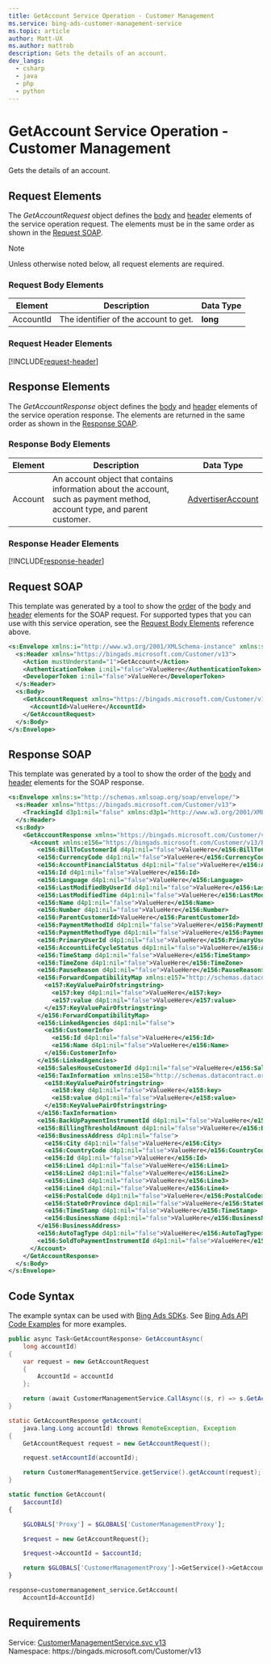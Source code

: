 ```yaml
---
title: GetAccount Service Operation - Customer Management
ms.service: bing-ads-customer-management-service
ms.topic: article
author: Matt-UX
ms.author: mattrob
description: Gets the details of an account.
dev_langs: 
  - csharp
  - java
  - php
  - python
---
```

# GetAccount Service Operation - Customer Management
Gets the details of an account.

## <a name="request"></a>Request Elements
The *GetAccountRequest* object defines the [body](#request-body) and [header](#request-header) elements of the service operation request. The elements must be in the same order as shown in the [Request SOAP](#request-soap). 

> [!NOTE]
> Unless otherwise noted below, all request elements are required.

### <a name="request-body"></a>Request Body Elements

|Element|Description|Data Type|
|-----------|---------------|-------------|
|<a name="accountid"></a>AccountId|The identifier of the account to get.|**long**|

### <a name="request-header"></a>Request Header Elements
[!INCLUDE[request-header](./includes/request-header.md)]

## <a name="response"></a>Response Elements
The *GetAccountResponse* object defines the [body](#response-body) and [header](#response-header) elements of the service operation response. The elements are returned in the same order as shown in the [Response SOAP](#response-soap).

### <a name="response-body"></a>Response Body Elements

|Element|Description|Data Type|
|-----------|---------------|-------------|
|<a name="account"></a>Account|An account object that contains information about the account, such as payment method, account type, and parent customer.|[AdvertiserAccount](advertiseraccount.md)|

### <a name="response-header"></a>Response Header Elements
[!INCLUDE[response-header](./includes/response-header.md)]

## <a name="request-soap"></a>Request SOAP
This template was generated by a tool to show the [order](../guides/services-protocol.md#element-order) of the [body](#request-body) and [header](#request-header) elements for the SOAP request. For supported types that you can use with this service operation, see the [Request Body Elements](#request-body) reference above.

```xml
<s:Envelope xmlns:i="http://www.w3.org/2001/XMLSchema-instance" xmlns:s="http://schemas.xmlsoap.org/soap/envelope/">
  <s:Header xmlns="https://bingads.microsoft.com/Customer/v13">
    <Action mustUnderstand="1">GetAccount</Action>
    <AuthenticationToken i:nil="false">ValueHere</AuthenticationToken>
    <DeveloperToken i:nil="false">ValueHere</DeveloperToken>
  </s:Header>
  <s:Body>
    <GetAccountRequest xmlns="https://bingads.microsoft.com/Customer/v13">
      <AccountId>ValueHere</AccountId>
    </GetAccountRequest>
  </s:Body>
</s:Envelope>
```

## <a name="response-soap"></a>Response SOAP
This template was generated by a tool to show the order of the [body](#response-body) and [header](#response-header) elements for the SOAP response.

```xml
<s:Envelope xmlns:s="http://schemas.xmlsoap.org/soap/envelope/">
  <s:Header xmlns="https://bingads.microsoft.com/Customer/v13">
    <TrackingId d3p1:nil="false" xmlns:d3p1="http://www.w3.org/2001/XMLSchema-instance">ValueHere</TrackingId>
  </s:Header>
  <s:Body>
    <GetAccountResponse xmlns="https://bingads.microsoft.com/Customer/v13">
      <Account xmlns:e156="https://bingads.microsoft.com/Customer/v13/Entities" d4p1:nil="false" xmlns:d4p1="http://www.w3.org/2001/XMLSchema-instance">
        <e156:BillToCustomerId d4p1:nil="false">ValueHere</e156:BillToCustomerId>
        <e156:CurrencyCode d4p1:nil="false">ValueHere</e156:CurrencyCode>
        <e156:AccountFinancialStatus d4p1:nil="false">ValueHere</e156:AccountFinancialStatus>
        <e156:Id d4p1:nil="false">ValueHere</e156:Id>
        <e156:Language d4p1:nil="false">ValueHere</e156:Language>
        <e156:LastModifiedByUserId d4p1:nil="false">ValueHere</e156:LastModifiedByUserId>
        <e156:LastModifiedTime d4p1:nil="false">ValueHere</e156:LastModifiedTime>
        <e156:Name d4p1:nil="false">ValueHere</e156:Name>
        <e156:Number d4p1:nil="false">ValueHere</e156:Number>
        <e156:ParentCustomerId>ValueHere</e156:ParentCustomerId>
        <e156:PaymentMethodId d4p1:nil="false">ValueHere</e156:PaymentMethodId>
        <e156:PaymentMethodType d4p1:nil="false">ValueHere</e156:PaymentMethodType>
        <e156:PrimaryUserId d4p1:nil="false">ValueHere</e156:PrimaryUserId>
        <e156:AccountLifeCycleStatus d4p1:nil="false">ValueHere</e156:AccountLifeCycleStatus>
        <e156:TimeStamp d4p1:nil="false">ValueHere</e156:TimeStamp>
        <e156:TimeZone d4p1:nil="false">ValueHere</e156:TimeZone>
        <e156:PauseReason d4p1:nil="false">ValueHere</e156:PauseReason>
        <e156:ForwardCompatibilityMap xmlns:e157="http://schemas.datacontract.org/2004/07/System.Collections.Generic" d4p1:nil="false">
          <e157:KeyValuePairOfstringstring>
            <e157:key d4p1:nil="false">ValueHere</e157:key>
            <e157:value d4p1:nil="false">ValueHere</e157:value>
          </e157:KeyValuePairOfstringstring>
        </e156:ForwardCompatibilityMap>
        <e156:LinkedAgencies d4p1:nil="false">
          <e156:CustomerInfo>
            <e156:Id d4p1:nil="false">ValueHere</e156:Id>
            <e156:Name d4p1:nil="false">ValueHere</e156:Name>
          </e156:CustomerInfo>
        </e156:LinkedAgencies>
        <e156:SalesHouseCustomerId d4p1:nil="false">ValueHere</e156:SalesHouseCustomerId>
        <e156:TaxInformation xmlns:e158="http://schemas.datacontract.org/2004/07/System.Collections.Generic" d4p1:nil="false">
          <e158:KeyValuePairOfstringstring>
            <e158:key d4p1:nil="false">ValueHere</e158:key>
            <e158:value d4p1:nil="false">ValueHere</e158:value>
          </e158:KeyValuePairOfstringstring>
        </e156:TaxInformation>
        <e156:BackUpPaymentInstrumentId d4p1:nil="false">ValueHere</e156:BackUpPaymentInstrumentId>
        <e156:BillingThresholdAmount d4p1:nil="false">ValueHere</e156:BillingThresholdAmount>
        <e156:BusinessAddress d4p1:nil="false">
          <e156:City d4p1:nil="false">ValueHere</e156:City>
          <e156:CountryCode d4p1:nil="false">ValueHere</e156:CountryCode>
          <e156:Id d4p1:nil="false">ValueHere</e156:Id>
          <e156:Line1 d4p1:nil="false">ValueHere</e156:Line1>
          <e156:Line2 d4p1:nil="false">ValueHere</e156:Line2>
          <e156:Line3 d4p1:nil="false">ValueHere</e156:Line3>
          <e156:Line4 d4p1:nil="false">ValueHere</e156:Line4>
          <e156:PostalCode d4p1:nil="false">ValueHere</e156:PostalCode>
          <e156:StateOrProvince d4p1:nil="false">ValueHere</e156:StateOrProvince>
          <e156:TimeStamp d4p1:nil="false">ValueHere</e156:TimeStamp>
          <e156:BusinessName d4p1:nil="false">ValueHere</e156:BusinessName>
        </e156:BusinessAddress>
        <e156:AutoTagType d4p1:nil="false">ValueHere</e156:AutoTagType>
        <e156:SoldToPaymentInstrumentId d4p1:nil="false">ValueHere</e156:SoldToPaymentInstrumentId>
      </Account>
    </GetAccountResponse>
  </s:Body>
</s:Envelope>
```

## <a name="example"></a>Code Syntax
The example syntax can be used with [Bing Ads SDKs](../guides/client-libraries.md). See [Bing Ads API Code Examples](../guides/code-examples.md) for more examples.
```csharp
public async Task<GetAccountResponse> GetAccountAsync(
	long accountId)
{
	var request = new GetAccountRequest
	{
		AccountId = accountId
	};

	return (await CustomerManagementService.CallAsync((s, r) => s.GetAccountAsync(r), request));
}
```
```java
static GetAccountResponse getAccount(
	java.lang.Long accountId) throws RemoteException, Exception
{
	GetAccountRequest request = new GetAccountRequest();

	request.setAccountId(accountId);

	return CustomerManagementService.getService().getAccount(request);
}
```
```php
static function GetAccount(
	$accountId)
{

	$GLOBALS['Proxy'] = $GLOBALS['CustomerManagementProxy'];

	$request = new GetAccountRequest();

	$request->AccountId = $accountId;

	return $GLOBALS['CustomerManagementProxy']->GetService()->GetAccount($request);
}
```
```python
response=customermanagement_service.GetAccount(
	AccountId=AccountId)
```

## Requirements
Service: [CustomerManagementService.svc v13](https://clientcenter.api.bingads.microsoft.com/Api/CustomerManagement/v13/CustomerManagementService.svc)  
Namespace: https\://bingads.microsoft.com/Customer/v13  

